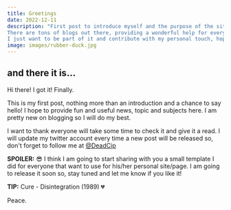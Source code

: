 ```yaml
---
title: Greetings
date: 2022-12-11
description: "First post to introduce myself and the purpose of the site/blog. I hope you will enjoy it.
There are tons of blogs out there, providing a wonderful help for every community that is involved in tech, culture and trends, and this is great!
I just want to be part of it and contribute with my personal touch, hoping this will help others too, even just with simple news and tips."
image: images/rubber-duck.jpg
---
```


## and there it is...

Hi there! I got it! Finally.

This is my first post, nothing more than an introduction and a chance to say hello!
I hope to provide fun and useful news, topic and subjects here.
I am pretty new on blogging so I will do my best.

I want to thank everyone will take some time to check it and give it a read.
I will update my twitter account every time a new post will be released so, don't forget to follow me at
[@DeadCip](https://twitter.com/DeadCip)

**SPOILER:** 😎
I think I am going to start sharing with you a small template I did for everyone that want to use for his/her personal site/page. I am going to release it soon so, stay tuned and let me know if you like it!

**TIP:**
Cure - Disintegration (1989) 💔  

Peace.
